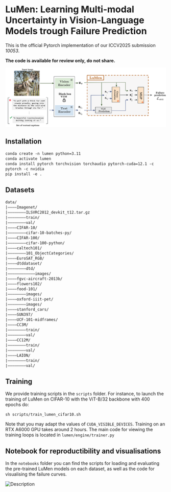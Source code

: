 # LuMen: Learning Multi-modal Uncertainty in Vision-Language Models trough Failure Prediction
This is the official Pytorch implementation of our ICCV2025 submission *10053*. 

**The code is available for review only, do not share.**

<img src="visu/figure_model.png" alt="Description" width="800">



## Installation
```
conda create -n lumen python=3.11
conda activate lumen
conda install pytorch torchvision torchaudio pytorch-cuda=12.1 -c pytorch -c nvidia
pip install -e .
```
## Datasets 

```
data/
|––––Imagenet/
|––––––––ILSVRC2012_devkit_t12.tar.gz
|––––––––train/
|––––––––val/
|––––CIFAR-10/
|––––––––cifar-10-batches-py/
|––––CIFAR-100/
|––––––––cifar-100-python/
|––––caltech101/
|––––––––101_ObjectCategories/
|––––EuroSAT_RGB/
|––––dtddataset/
|––––––––dtd/
|––––––––––––images/
|––––fgvc-aircraft-2013b/
|––––flowers102/
|––––food-101/
|––––––––images/
|––––oxford-iiit-pet/
|––––––––images/
|––––stanford_cars/
|––––SUN397/
|––––UCF-101-midframes/
|––––CC3M/
|––––––––train/
|––––––––val/
|––––CC12M/
|––––––––train/
|––––––––val/
|––––LAION/
|––––––––train/
|––––––––val/
```

## Training 
We provide training scripts in the `scripts` folder. For instance, to launch the training of LuMen on CIFAR-10 with the ViT-B/32 backbone with 400 epochs do:
```
sh scripts/train_lumen_cifar10.sh
```
Note that you may adapt the values of `CUDA_VISIBLE_DEVICES`. Training on an RTX A6000 GPU takes around 2 hours.
The main code for viewing the training loops is located in `lumen/engine/trainer.py`

## Notebook for reproductibility and visualisations
In the `notebooks` folder you can find the scripts for loading and evaluating the pre-trained LuMen models on each dataset, as well as the code for visualising the failure curves. 

<img src="visu/quali_failure1.png" alt="Description" width="500">

